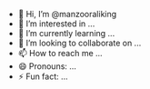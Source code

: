 - 👋 Hi, I’m @manzooraliking
- 👀 I’m interested in ...
- 🌱 I’m currently learning ...
- 💞️ I’m looking to collaborate on ...
- 📫 How to reach me ...
- 😄 Pronouns: ...
- ⚡ Fun fact: ...

<!---
manzooraliking/manzooraliking is a ✨ special ✨ repository because its `README.md` (this file) appears on your GitHub profile.
You can click the Preview link to take a look at your changes.
--->
